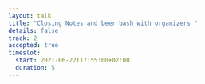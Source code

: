 ```yaml
---
layout: talk
title: "Closing Notes and beer bash with organizers	"
details: false
track: 2
accepted: true
timeslot:
  start: 2021-06-22T17:55:00+02:00
  duration: 5
---
```


<!-- empty //-->
